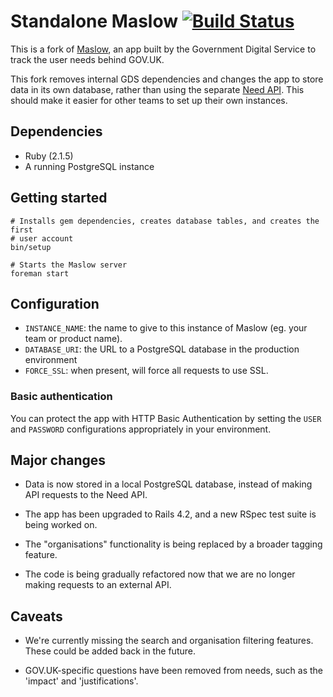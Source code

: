 # Standalone Maslow [![Build Status](https://travis-ci.org/JordanHatch/maslow-standalone.png?branch=master)](https://travis-ci.org/JordanHatch/maslow-standalone)

This is a fork of [Maslow](https://github.com/alphagov/maslow), an app built by
the Government Digital Service to track the user needs behind GOV.UK.

This fork removes internal GDS dependencies and changes the app to store data
in its own database, rather than using the separate
[Need API](https://github.com/alphagov/govuk_need_api). This should make
it easier for other teams to set up their own instances.

## Dependencies

- Ruby (2.1.5)
- A running PostgreSQL instance

## Getting started

    # Installs gem dependencies, creates database tables, and creates the first
    # user account
    bin/setup

    # Starts the Maslow server
    foreman start

## Configuration

- `INSTANCE_NAME`: the name to give to this instance of Maslow (eg. your team or
  product name).
- `DATABASE_URI`: the URL to a PostgreSQL database in the production environment
- `FORCE_SSL`: when present, will force all requests to use SSL.

### Basic authentication

You can protect the app with HTTP Basic Authentication by setting the `USER` and
`PASSWORD` configurations appropriately in your environment.

## Major changes

- Data is now stored in a local PostgreSQL database, instead of making API
  requests to the Need API.

- The app has been upgraded to Rails 4.2, and a new RSpec test suite is being
  worked on.

- The "organisations" functionality is being replaced by a broader tagging
  feature.

- The code is being gradually refactored now that we are no longer making
  requests to an external API.

## Caveats

- We're currently missing the search and organisation filtering features. These
could be added back in the future.

- GOV.UK-specific questions have been removed from needs, such as the 'impact'
and 'justifications'.
